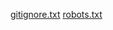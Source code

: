 [gitignore.txt](https://github.com/Yashwant-92/Temperature-Converter-/files/13930551/gitignore.txt)
[robots.txt](https://github.com/Yashwant-92/Temperature-Converter-/files/13930550/robots.txt)
